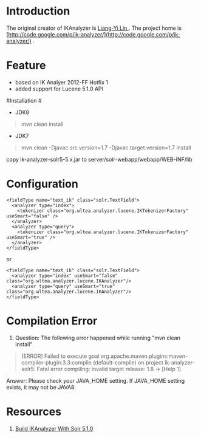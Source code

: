 # Introduction #
The original creator of IKAnalyzer is [Liang-Yi Lin ](linliangyi2007@gmail.com) . The project home is [http://code.google.com/p/ik-analyzer/](http://code.google.com/p/ik-analyzer/) .

# Feature #
 - based on IK Analyer 2012-FF Hotfix 1 
 - added support for Lucene 5.1.0 API

#Installation #

 - JDK8 

>  mvn clean install

 - JDK7

> mvn clean -Djavac.src.version=1.7 -Djavac.target.version=1.7 install

copy ik-analyzer-solr5-5.x.jar to server/solr-webapp/webapp/WEB-INF/lib

# Configuration #
    <fieldType name="text_ik" class="solr.TextField">   
      <analyzer type="index">
        <tokenizer class="org.wltea.analyzer.lucene.IKTokenizerFactory" useSmart="false" />
      </analyzer>
      <analyzer type="query">
        <tokenizer class="org.wltea.analyzer.lucene.IKTokenizerFactory" useSmart="true" />
      </analyzer>
    </fieldType>

or
    
    <fieldType name="text_ik" class="solr.TextField">   
      <analyzer type="index" useSmart="false" class="org.wltea.analyzer.lucene.IKAnalyzer"/>   
      <analyzer type="query" useSmart="true" class="org.wltea.analyzer.lucene.IKAnalyzer"/>   
    </fieldType>

# Compilation Error #
1. Question: The following error happened while running "mvn clean install"

> [ERROR] Failed to execute goal org.apache.maven.plugins:maven-compiler-plugin:3.3:compile (default-compile) on project ik-analyzer-solr5: Fatal error compiling: invalid target release: 1.8 -> [Help 1]

Answer: Please check your JAVA_HOME setting. If JAVA_HOME setting exists, it may not be JAVA8.  


# Resources #
1. [Build IKAnalyzer With Solr 5.1.0](http://blog.univle.com/blog/2015/06/05/build-ikanalyzer-with-solr-5-dot-1-0/)
    